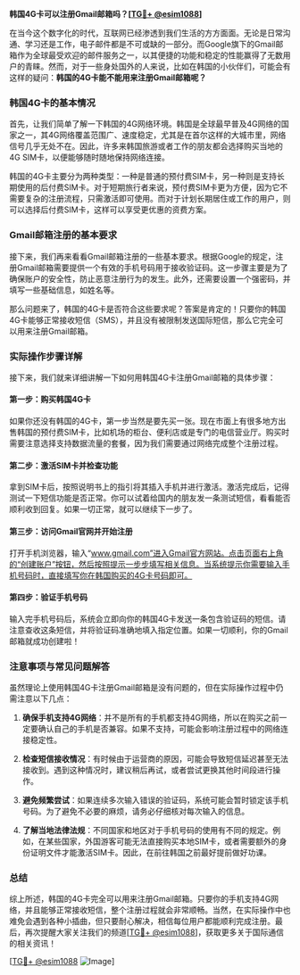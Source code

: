 **韩国4G卡可以注册Gmail邮箱吗？[[TG💪+ @esim1088](https://t.me/s/esim1088)]**

在当今这个数字化的时代，互联网已经渗透到我们生活的方方面面。无论是日常沟通、学习还是工作，电子邮件都是不可或缺的一部分。而Google旗下的Gmail邮箱作为全球最受欢迎的邮件服务之一，以其便捷的功能和稳定的性能赢得了无数用户的青睐。然而，对于一些身处国外的人来说，比如在韩国的小伙伴们，可能会有这样的疑问：**韩国的4G卡能不能用来注册Gmail邮箱呢？**

### 韩国4G卡的基本情况

首先，让我们简单了解一下韩国的4G网络环境。韩国是全球最早普及4G网络的国家之一，其4G网络覆盖范围广、速度稳定，尤其是在首尔这样的大城市里，网络信号几乎无处不在。因此，许多来韩国旅游或者工作的朋友都会选择购买当地的4G SIM卡，以便能够随时随地保持网络连接。

韩国的4G卡主要分为两种类型：一种是普通的预付费SIM卡，另一种则是支持长期使用的后付费SIM卡。对于短期旅行者来说，预付费SIM卡更为方便，因为它不需要复杂的注册流程，只需激活即可使用。而对于计划长期居住或工作的用户，则可以选择后付费SIM卡，这样可以享受更优惠的资费方案。

### Gmail邮箱注册的基本要求

接下来，我们再来看看Gmail邮箱注册的一些基本要求。根据Google的规定，注册Gmail邮箱需要提供一个有效的手机号码用于接收验证码。这一步骤主要是为了确保账户的安全性，防止恶意注册行为的发生。此外，还需要设置一个强密码，并填写一些基础信息，如姓名等。

那么问题来了，韩国的4G卡是否符合这些要求呢？答案是肯定的！只要你的韩国4G卡能够正常接收短信（SMS），并且没有被限制发送国际短信，那么它完全可以用来注册Gmail邮箱。

### 实际操作步骤详解

接下来，我们就来详细讲解一下如何用韩国4G卡注册Gmail邮箱的具体步骤：

#### 第一步：购买韩国4G卡

如果你还没有韩国的4G卡，第一步当然是要先买一张。现在市面上有很多地方出售韩国的预付费SIM卡，比如机场的柜台、便利店或是专门的电信营业厅。购买时需要注意选择支持数据流量的套餐，因为我们需要通过网络完成整个注册过程。

#### 第二步：激活SIM卡并检查功能

拿到SIM卡后，按照说明书上的指引将其插入手机并进行激活。激活完成后，记得测试一下短信功能是否正常。你可以试着给国内的朋友发一条测试短信，看看能否顺利收到回复。如果一切正常，就可以继续下一步了。

#### 第三步：访问Gmail官网并开始注册

打开手机浏览器，输入“www.gmail.com”进入Gmail官方网站。点击页面右上角的“创建账户”按钮，然后按照提示一步步填写相关信息。当系统提示你需要输入手机号码时，直接填写你在韩国购买的4G卡号码即可。

#### 第四步：验证手机号码

输入完手机号码后，系统会立即向你的韩国4G卡发送一条包含验证码的短信。请注意查收这条短信，并将验证码准确地填入指定位置。如果一切顺利，你的Gmail邮箱就成功创建啦！

### 注意事项与常见问题解答

虽然理论上使用韩国4G卡注册Gmail邮箱是没有问题的，但在实际操作过程中仍需注意以下几点：

1. **确保手机支持4G网络**：并不是所有的手机都支持4G网络，所以在购买之前一定要确认自己的手机是否兼容。如果不支持，可能会影响注册过程中的网络连接稳定性。
   
2. **检查短信接收情况**：有时候由于运营商的原因，可能会导致短信延迟甚至无法接收到。遇到这种情况时，建议稍后再试，或者尝试更换其他时间段进行操作。

3. **避免频繁尝试**：如果连续多次输入错误的验证码，系统可能会暂时锁定该手机号码。为了避免不必要的麻烦，请务必仔细核对每次输入的信息。

4. **了解当地法律法规**：不同国家和地区对于手机号码的使用有不同的规定。例如，在某些国家，外国游客可能无法直接购买本地SIM卡，或者需要额外的身份证明文件才能激活SIM卡。因此，在前往韩国之前最好提前做好功课。

### 总结

综上所述，韩国的4G卡完全可以用来注册Gmail邮箱。只要你的手机支持4G网络，并且能够正常接收短信，整个注册过程就会非常顺畅。当然，在实际操作中也难免会遇到各种小插曲，但只要耐心解决，相信每位用户都能顺利完成注册。最后，再次提醒大家关注我们的频道[[TG💪+ @esim1088](https://t.me/s/esim1088)]，获取更多关于国际通信的相关资讯！

[[TG💪+ @esim1088](https://t.me/s/esim1088) ![Image](https://i.postimg.cc/4NQfJmqS/Snipaste-2025-05-13-00-14-12.png)]